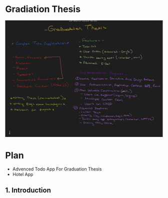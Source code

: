 # Gradiation Thesis

![plot](./.ideas/plan-1.png)

# Plan
- Advenced Todo App For Graduation Thesis 
- Hotel App
## 1. Introduction


